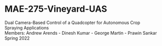 # MAE-275-Vineyard-UAS
Dual Camera-Based Control of a Quadcopter for Autonomous Crop Spraying Applications  
Members: Andrew Arends - Dinesh Kumar -  George Martin  - Prawin Sankar  
Spring 2022
